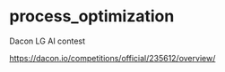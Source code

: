 # process_optimization
Dacon LG AI contest

https://dacon.io/competitions/official/235612/overview/
